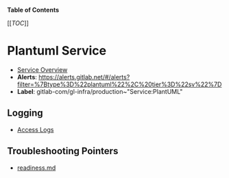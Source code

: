 <!-- MARKER: do not edit this section directly. Edit services/service-catalog.yml then run scripts/generate-docs -->

**Table of Contents**

[[_TOC_]]

#  Plantuml Service
* [Service Overview](https://dashboards.gitlab.net/d/plantuml-main/plantuml-overview)
* **Alerts**: https://alerts.gitlab.net/#/alerts?filter=%7Btype%3D%22plantuml%22%2C%20tier%3D%22sv%22%7D
* **Label**: gitlab-com/gl-infra/production~"Service:PlantUML"

## Logging

* [Access Logs](https://console.cloud.google.com/logs/query;query=resource.labels.target_proxy_name%3D%22k8s-tps-plantuml-plantuml--58df01f69d082883%22%0Aresource.type%3D%22http_load_balancer%22;timeRange=PT30M?project=gitlab-production)

## Troubleshooting Pointers

* [readiness.md](readiness.md)
<!-- END_MARKER -->

<!-- ## Summary -->

<!-- ## Architecture -->

<!-- ## Performance -->

<!-- ## Scalability -->

<!-- ## Availability -->

<!-- ## Durability -->

<!-- ## Security/Compliance -->

<!-- ## Monitoring/Alerting -->

<!-- ## Links to further Documentation -->

